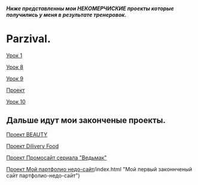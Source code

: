 ##### Ниже представленны мои НЕКОМЕРЧИСКИЕ проекты которые получились у меня в результате тренеровок.


# Parzival.



[Урок 1](https://parscifal.github.io/MyProject/dz1/index.html "Первый урок по Сбрасыванию стилей")


[Урок 8](https://parscifal.github.io/MyProject/dz8/index.html "Результат моего первого использвания Bootstrap 4")


[Урок 9](https://parscifal.github.io/MyProject/dz9/index.html "Первый свёрстанный учебный сайт")


[Проект](https://parscifal.github.io/MyProject/Project/index.html "Дз по препроцессорма less")


[Урок 10](https://parscifal.github.io/MyProject/Completed%20projects%20p.2/traing/index.html "Перовое дз из макета в psd")


## Дальше идут мои законченые проекты.


[Проект BEAUTY ](https://parscifal.github.io/MyProject/Completed%20projects%20p.1/Cresla(traing%20verstka)/src/index.html "Проект по макету Beauty")


[Проект Dilivery Food](https://parscifal.github.io/MyProject/Completed%20projects%20p.1/DiliveryFood/index.html "Проект Dilivery Food")


[Проект Промосайт сериала "Ведьмак"](https://parscifal.github.io/MyProject/Completed%20projects%20p.2/The%20Witcher/index.html "Проект является сайтом к сериалу Ведьмак")


[Проект Мой партфолио недо-сайт](https://parscifal.github.io/MyProject/Completed%20projects%20p.2/%D0%97%D0%B0%D0%BA%D0%BE%D0%BD%D1%87%D0%B5%D0%BD%D0%BD%D0%BE%D0%BC%D0%BE%D0%B9%20%D0%BF%D0%B5%D1%80%D0%B2%D1%8B%D0%B9%20%D1%81%D0%B0%D0%B9%D1%82)/index.html "Мой первый законнченый сайт партфолио-недо-сайт")
